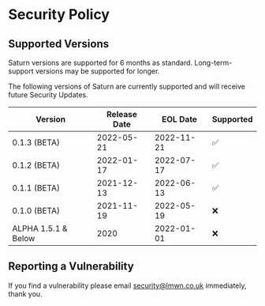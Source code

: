 # Security Policy

## Supported Versions
Saturn versions are supported for 6 months as standard. Long-term-support versions may be supported for longer.

The following versions of Saturn are currently supported and will receive future Security Updates.

| Version             | Release Date | EOL Date   | Supported          |
|---------------------|--------------|------------|--------------------|
| 0.1.3 (BETA)        | 2022-05-21   | 2022-11-21 | :white_check_mark: |
| 0.1.2 (BETA)        | 2022-01-17   | 2022-07-17 | :white_check_mark: |
| 0.1.1 (BETA)        | 2021-12-13   | 2022-06-13 | :white_check_mark: |
| 0.1.0 (BETA)        | 2021-11-19   | 2022-05-19 | :x:                |
| ALPHA 1.5.1 & Below | 2020         | 2022-01-01 | :x:                |  

## Reporting a Vulnerability

If you find a vulnerability please email security@lmwn.co.uk immediately, thank you.
